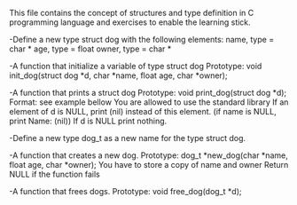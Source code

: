 This file contains the concept of structures and type definition in
C programming language and exercises to enable the learning stick.

-Define a new type struct dog with the following elements:
name, type = char *
age, type = float
owner, type = char *

-A function that initialize a variable of type struct dog
Prototype: void init_dog(struct dog *d, char *name, float age, char *owner);

-A function that prints a struct dog
Prototype: void print_dog(struct dog *d);
Format: see example bellow
You are allowed to use the standard library
If an element of d is NULL, print (nil) instead of this element. (if name is NULL, print Name: (nil))
If d is NULL print nothing.

-Define a new type dog_t as a new name for the type struct dog.

-A function that creates a new dog.
Prototype: dog_t *new_dog(char *name, float age, char *owner);
You have to store a copy of name and owner
Return NULL if the function fails

-A function that frees dogs.
Prototype: void free_dog(dog_t *d);